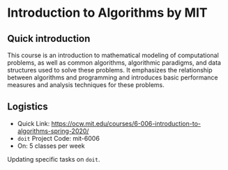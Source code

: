 # Introduction to Algorithms by MIT 

## Quick introduction
This course is an introduction to mathematical modeling of computational problems, 
as well as common algorithms, algorithmic paradigms, and data structures used to 
solve these problems. It emphasizes the relationship between algorithms and programming 
and introduces basic performance measures and analysis techniques for these problems.

## Logistics
- Quick Link: https://ocw.mit.edu/courses/6-006-introduction-to-algorithms-spring-2020/
- `doit` Project Code: mit-6006
- On: 5 classes per week

Updating specific tasks on `doit`.

